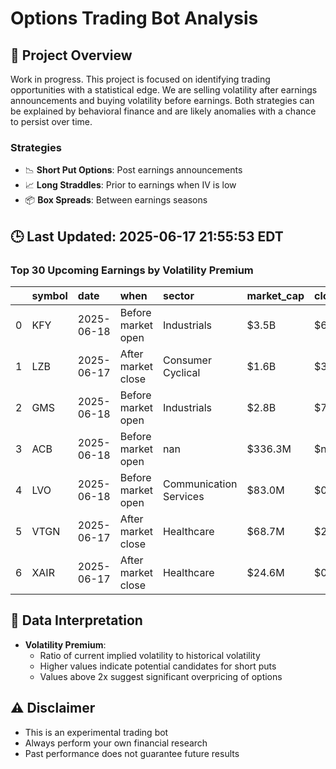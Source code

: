 # Options Trading Bot Analysis

## 🚀 Project Overview
Work in progress. This project is focused on identifying trading opportunities with a statistical edge.
We are selling volatility after earnings announcements and buying volatility before earnings.
Both strategies can be explained by behavioral finance and are likely anomalies with a chance to persist over time.

### Strategies
- 📉 **Short Put Options**: Post earnings announcements
- 📈 **Long Straddles**: Prior to earnings when IV is low
- 📦 **Box Spreads**: Between earnings seasons

## 🕒 Last Updated: 2025-06-17 21:55:53 EDT

### Top 30 Upcoming Earnings by Volatility Premium

|    | symbol   | date       | when               | sector                 | market_cap   | close   | hv_current   | iv_current   | vol_premium   |
|---:|:---------|:-----------|:-------------------|:-----------------------|:-------------|:--------|:-------------|:-------------|:--------------|
|  0 | KFY      | 2025-06-18 | Before market open | Industrials            | $3.5B        | $67.62  | 22.19%       | 49.36%       | 2.22x         |
|  1 | LZB      | 2025-06-17 | After market close | Consumer Cyclical      | $1.6B        | $38.92  | 29.60%       | 47.32%       | 1.60x         |
|  2 | GMS      | 2025-06-18 | Before market open | Industrials            | $2.8B        | $76.14  | 31.38%       | 48.36%       | 1.54x         |
|  3 | ACB      | 2025-06-18 | Before market open | nan                    | $336.3M      | $nan    | nan%         | nan%         | nanx          |
|  4 | LVO      | 2025-06-18 | Before market open | Communication Services | $83.0M       | $0.86   | nan%         | nan%         | nanx          |
|  5 | VTGN     | 2025-06-17 | After market close | Healthcare             | $68.7M       | $2.36   | nan%         | nan%         | nanx          |
|  6 | XAIR     | 2025-06-17 | After market close | Healthcare             | $24.6M       | $0.18   | nan%         | nan%         | nanx          |

## 📝 Data Interpretation

- **Volatility Premium**: 
  - Ratio of current implied volatility to historical volatility
  - Higher values indicate potential candidates for short puts
  - Values above 2x suggest significant overpricing of options

## ⚠️ Disclaimer
- This is an experimental trading bot
- Always perform your own financial research
- Past performance does not guarantee future results
